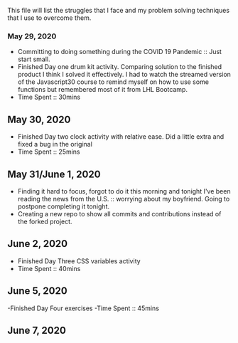 This file will list the struggles that I face and my problem solving techniques that I use to overcome them.

### May 29, 2020
 - Committing to doing something during the COVID 19 Pandemic :: Just start small.
 - Finished Day one drum kit activity. Comparing solution to the finished product I think I solved it effectively. I had to watch the streamed version of the Javascript30 course to remind myself on how to use some functions but remembered most of it from LHL Bootcamp. 
 - Time Spent :: 30mins

 ## May 30, 2020
  - Finished Day two clock activity with relative ease. Did a little extra and fixed a bug in the original
  - Time Spent :: 25mins

## May 31/June 1, 2020
  - Finding it hard to focus, forgot to do it this morning and tonight I've been reading the news from the U.S. :: worrying about my boyfriend. Going to postpone completing it tonight.
  - Creating a new repo to show all commits and contributions instead of the forked project.
## June 2, 2020
  - Finished Day Three CSS variables activity
  - Time Spent :: 40mins
## June 5, 2020
  -Finished Day Four exercises
  -Time Spent :: 45mins
## June 7, 2020
  